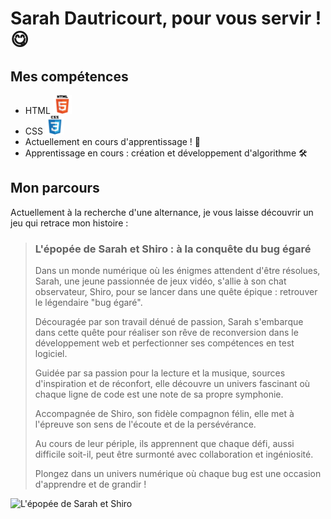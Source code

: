 # Sarah Dautricourt, pour vous servir !😋

## Mes compétences

- HTML [<img src="https://raw.githubusercontent.com/teamedwardforever/Readme-Generator/71f25dd8b98329b168142a6b782a107b75eab178/svg/Skills/Frontend/html5-original-wordmark.svg" height="30">](https://fr.wikipedia.org/wiki/Hypertext_Markup_Language)
- CSS [<img src="https://raw.githubusercontent.com/teamedwardforever/Readme-Generator/71f25dd8b98329b168142a6b782a107b75eab178/svg/Skills/Frontend/css3-original-wordmark.svg" height="30">](https://fr.wikipedia.org/wiki/Feuilles_de_style_en_cascade)
- Actuellement en cours d'apprentissage ! 💪
- Apprentissage en cours : création et développement d'algorithme 🛠

## Mon parcours

Actuellement à la recherche d'une alternance, je vous laisse découvrir un jeu qui retrace mon histoire :


> ### L'épopée de Sarah et Shiro : à la conquête du bug égaré
> 
> Dans un monde numérique où les énigmes attendent d'être résolues, Sarah, une jeune passionnée de jeux vidéo, s'allie à son chat observateur, Shiro, pour se lancer dans une quête épique : retrouver le légendaire "bug égaré".
> 
> Découragée par son travail dénué de passion, Sarah s'embarque dans cette quête pour réaliser son rêve de reconversion dans le développement web et perfectionner ses compétences en test logiciel.
> 
> Guidée par sa passion pour la lecture et la musique, sources d'inspiration et de réconfort, elle découvre un univers fascinant où chaque ligne de code est une note de sa propre symphonie.
> 
> Accompagnée de Shiro, son fidèle compagnon félin, elle met à l'épreuve son sens de l'écoute et de la persévérance.
> 
> Au cours de leur périple, ils apprennent que chaque défi, aussi difficile soit-il, peut être surmonté avec collaboration et ingéniosité.
> 
> Plongez dans un univers numérique où chaque bug est une occasion d'apprendre et de grandir !

![L'épopée de Sarah et Shiro](./lepopee_de_sarah_et_shiro_à_la_conquete_du_bug_egaree.png)
